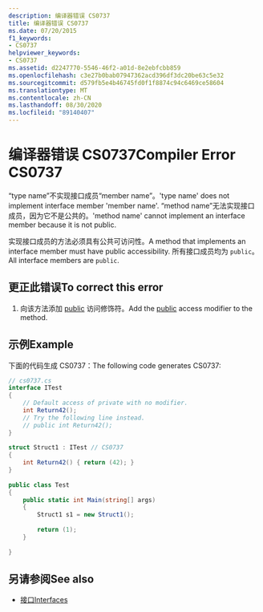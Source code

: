 ```yaml
---
description: 编译器错误 CS0737
title: 编译器错误 CS0737
ms.date: 07/20/2015
f1_keywords:
- CS0737
helpviewer_keywords:
- CS0737
ms.assetid: d2247770-5546-46f2-a01d-8e2ebfcbb859
ms.openlocfilehash: c3e27b0bab07947362acd396df3dc20be63c5e32
ms.sourcegitcommit: d579fb5e4b46745fd0f1f8874c94c6469ce58604
ms.translationtype: MT
ms.contentlocale: zh-CN
ms.lasthandoff: 08/30/2020
ms.locfileid: "89140407"
---
```

# <a name="compiler-error-cs0737"></a><span data-ttu-id="274c8-103">编译器错误 CS0737</span><span class="sxs-lookup"><span data-stu-id="274c8-103">Compiler Error CS0737</span></span>
<span data-ttu-id="274c8-104">“type name”不实现接口成员“member name”。</span><span class="sxs-lookup"><span data-stu-id="274c8-104">'type name' does not implement interface member 'member name'.</span></span> <span data-ttu-id="274c8-105">“method name”无法实现接口成员，因为它不是公共的。</span><span class="sxs-lookup"><span data-stu-id="274c8-105">'method name' cannot implement an interface member because it is not public.</span></span>  
  
 <span data-ttu-id="274c8-106">实现接口成员的方法必须具有公共可访问性。</span><span class="sxs-lookup"><span data-stu-id="274c8-106">A method that implements an interface member must have public accessibility.</span></span> <span data-ttu-id="274c8-107">所有接口成员均为 `public`。</span><span class="sxs-lookup"><span data-stu-id="274c8-107">All interface members are `public`.</span></span>  
  
## <a name="to-correct-this-error"></a><span data-ttu-id="274c8-108">更正此错误</span><span class="sxs-lookup"><span data-stu-id="274c8-108">To correct this error</span></span>  
  
1. <span data-ttu-id="274c8-109">向该方法添加 [public](../language-reference/keywords/public.md) 访问修饰符。</span><span class="sxs-lookup"><span data-stu-id="274c8-109">Add the [public](../language-reference/keywords/public.md) access modifier to the method.</span></span>  
  
## <a name="example"></a><span data-ttu-id="274c8-110">示例</span><span class="sxs-lookup"><span data-stu-id="274c8-110">Example</span></span>  
 <span data-ttu-id="274c8-111">下面的代码生成 CS0737：</span><span class="sxs-lookup"><span data-stu-id="274c8-111">The following code generates CS0737:</span></span>  
  
```csharp  
// cs0737.cs  
interface ITest  
{  
    // Default access of private with no modifier.  
    int Return42();  
    // Try the following line instead.  
    // public int Return42();  
}  
  
struct Struct1 : ITest // CS0737  
{  
    int Return42() { return (42); }  
}  
  
public class Test  
{  
    public static int Main(string[] args)  
    {  
        Struct1 s1 = new Struct1();  
  
        return (1);  
    }  
  
}  
```  
  
## <a name="see-also"></a><span data-ttu-id="274c8-112">另请参阅</span><span class="sxs-lookup"><span data-stu-id="274c8-112">See also</span></span>

- [<span data-ttu-id="274c8-113">接口</span><span class="sxs-lookup"><span data-stu-id="274c8-113">Interfaces</span></span>](../programming-guide/interfaces/index.md)

